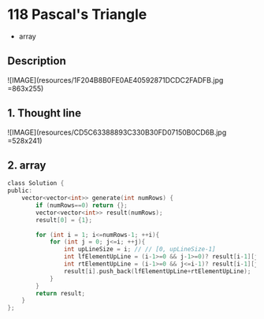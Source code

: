 # 118 Pascal's Triangle
- array
 

## Description
![IMAGE](resources/1F204B8B0FE0AE40592871DCDC2FADFB.jpg =863x255)

## 1. Thought line
![IMAGE](resources/CD5C63388893C330B30FD07150B0CD6B.jpg =528x241)


## 2. array

```c
class Solution {
public:
    vector<vector<int>> generate(int numRows) {
        if (numRows==0) return {};
        vector<vector<int>> result(numRows);
        result[0] = {1};
        
        for (int i = 1; i<=numRows-1; ++i){
            for (int j = 0; j<=i; ++j){
                int upLineSize = i; // // [0, upLineSize-1]
                int lfElementUpLine = (i-1>=0 && j-1>=0)? result[i-1][j-1]:0;
                int rtElementUpLine = (i-1>=0 && j<=i-1)? result[i-1][j]:0;
                result[i].push_back(lfElementUpLine+rtElementUpLine);
            }
        }
        return result;
    }
};
```